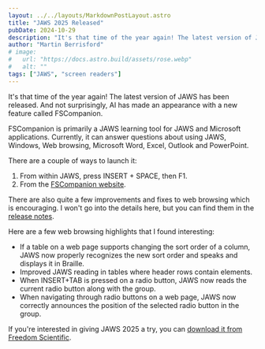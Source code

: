 ```yaml
---
layout: ../../layouts/MarkdownPostLayout.astro
title: "JAWS 2025 Released"
pubDate: 2024-10-29
description: "It's that time of the year again! The latest version of JAWS has been released."
author: "Martin Berrisford"
# image:
#   url: "https://docs.astro.build/assets/rose.webp"
#   alt: ""
tags: ["JAWS", "screen readers"]
---
```


It's that time of the year again! The latest version of JAWS has been released. And not surprisingly, AI has made an appearance with a new feature called FSCompanion.

FSCompanion is primarily a JAWS learning tool for JAWS and Microsoft applications.  Currently, it can answer questions about using JAWS, Windows, Web browsing, Microsoft Word, Excel, Outlook and PowerPoint.

There are a couple of ways to launch it:

1. From within JAWS, press INSERT + SPACE, then F1.
2. From the [FSCompanion website](https://fscompanion.ai/).

There are also quite a few improvements and fixes to web browsing which is encouraging. I won't go into the details here, but you can find them in the [release notes](https://support.freedomscientific.com/downloads/jaws/JAWSWhatsNew).

Here are a few web browsing highlights that I found interesting:

- If a table on a web page supports changing the sort order of a column, JAWS now properly recognizes the new sort order and speaks and displays it in Braille.
- Improved JAWS reading in tables where header rows contain elements.
- When INSERT+TAB is pressed on a radio button, JAWS now reads the current radio button along with the group.
- When navigating through radio buttons on a web page, JAWS now correctly announces the position of the selected radio button in the group.

If you're interested in giving JAWS 2025 a try, you can [download it from Freedom Scientific](https://support.freedomscientific.com/Downloads/JAWS).
